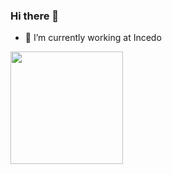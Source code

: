 ### Hi there 👋




- 🔭 I’m currently working at Incedo 
 



<img height="180em" src="https://github-readme-stats.vercel.app/api?username=deviknitkkr&show_icons=true&hide_border=true&&count_private=true&include_all_commits=true" />
